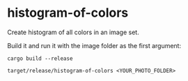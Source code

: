 # histogram-of-colors
Create histogram of all colors in an image set.

Build it and run it with the image folder as the first argument:

````cargo build --release````

````target/release/histogram-of-colors <YOUR_PHOTO_FOLDER>````
